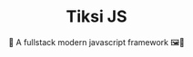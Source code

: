 <h1 align=center>Tiksi JS</h1>
<p align=center>🔁 A fullstack modern javascript framework 🖼📝</p>
<img src="./src/github/images/readmeMain.png" alt="">